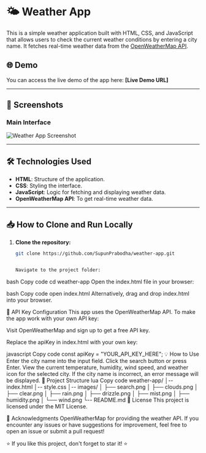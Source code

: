 # 🌤️ Weather App

This is a simple weather application built with HTML, CSS, and JavaScript that allows users to check the current weather conditions by entering a city name. It fetches real-time weather data from the [OpenWeatherMap API](https://openweathermap.org/api).

## 🌐 Demo

You can access the live demo of the app here: **[Live Demo URL]**

---

## 📸 Screenshots

### Main Interface

![Weather App Screenshot](images/demo.png) <!-- Replace with actual screenshot path if available -->

---

## 🛠️ Technologies Used

- **HTML**: Structure of the application.
- **CSS**: Styling the interface.
- **JavaScript**: Logic for fetching and displaying weather data.
- **OpenWeatherMap API**: To get real-time weather data.

---

## 📥 How to Clone and Run Locally

1. **Clone the repository:**

   ```bash
   git clone https://github.com/SupunPrabodha/weather-app.git


   Navigate to the project folder:

bash
Copy code
cd weather-app
Open the index.html file in your browser:

bash
Copy code
open index.html
Alternatively, drag and drop index.html into your browser.

🔑 API Key Configuration
This app uses the OpenWeatherMap API. To make the app work with your own API key:

Visit OpenWeatherMap and sign up to get a free API key.

Replace the apiKey in index.html with your own key:

javascript
Copy code
const apiKey = "YOUR_API_KEY_HERE";
💡 How to Use
Enter the city name into the input field.
Click the search button or press Enter.
View the current temperature, humidity, wind speed, and weather icon for the selected city.
If the city name is incorrect, an error message will be displayed.
📂 Project Structure
lua
Copy code
weather-app/
│-- index.html
│-- style.css
│-- images/
│   ├── search.png
│   ├── clouds.png
│   ├── clear.png
│   ├── rain.png
│   ├── drizzle.png
│   ├── mist.png
│   ├── humidity.png
│   └── wind.png
└-- README.md
📝 License
This project is licensed under the MIT License.

🙌 Acknowledgments
OpenWeatherMap for providing the weather API.
If you encounter any issues or have suggestions for improvement, feel free to open an issue or submit a pull request!

⭐ If you like this project, don't forget to star it! ⭐
